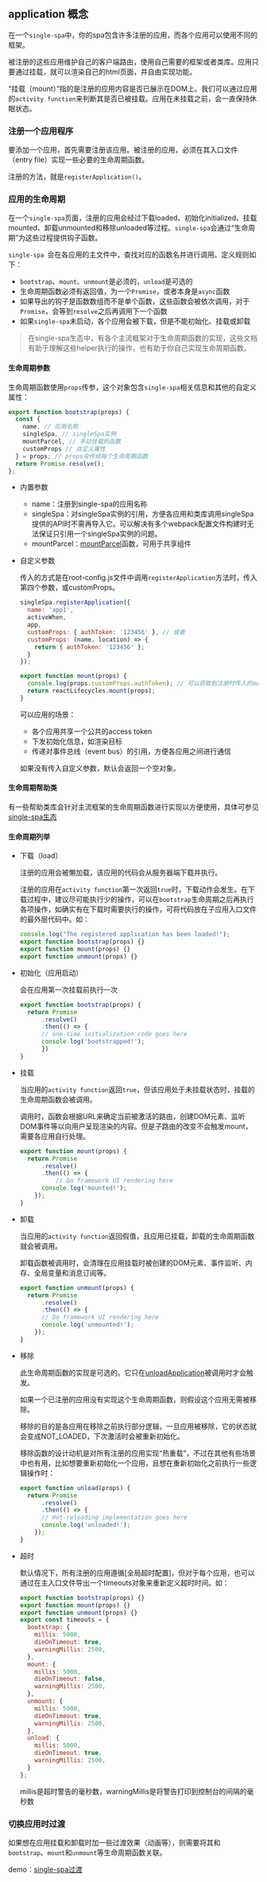 ## application 概念

在一个`single-spa`中，你的spa包含许多注册的应用，而各个应用可以使用不同的框架。

被注册的这些应用维护自己的客户端路由，使用自己需要的框架或者类库。应用只要通过挂载，就可以渲染自己的html页面，并自由实现功能。

“挂载（mount）”指的是注册的应用内容是否已展示在DOM上。我们可以通过应用的`activity function`来判断其是否已被挂载。应用在未挂载之前，会一直保持休眠状态。

### 注册一个应用程序

要添加一个应用，首先需要注册该应用。被注册的应用，必须在其入口文件（entry file）实现一些必要的生命周期函数。

注册的方法，就是`registerApplication()`。

### 应用的生命周期

在一个`single-spa`页面，注册的应用会经过下载loaded、初始化initialized、挂载mounted、卸载unmounted和移除unloaded等过程。`single-spa`会通过“生命周期”为这些过程提供钩子函数。

`single-spa	`会在各应用的主文件中，查找对应的函数名并进行调用。定义规则如下：

* `bootstrap`、`mount`、`unmount`是必须的，`unload`是可选的
* 生命周期函数必须有返回值，为一个`Promise`，或者本身是`async`函数
* 如果导出的钩子是函数数组而不是单个函数，这些函数会被依次调用，对于`Promise`，会等到`resolve`之后再调用下一个函数
* 如果`single-spa`未启动，各个应用会被下载，但是不能初始化、挂载或卸载

> 在single-spa生态中，有各个主流框架对于生命周期函数的实现，这些文档有助于理解这些helper执行的操作，也有助于你自己实现生命周期函数。

#### 生命周期参数

生命周期函数使用`props`传参，这个对象包含`single-spa`相关信息和其他的自定义属性：

```js
export function bootstrap(props) {
  const {
    name, // 应用名称
    singleSpa, // singleSpa实例
    mountParcel, // 手动挂载的函数
    customProps // 自定义属性
  } = props; // props会传给每个生命周期函数
  return Promise.resolve();
};
```

* 内置参数

  * name：注册到single-spa的应用名称
  * singleSpa：对singleSpa实例的引用，方便各应用和类库调用singleSpa提供的API时不需再导入它。可以解决有多个webpack配置文件构建时无法保证只引用一个singleSpa实例的问题。
  * mountParcel：[mountParcel](https://zh-hans.single-spa.js.org/docs/parcels-api/#mountparcel)函数，可用于共享组件

* 自定义参数

  传入的方式是在root-config.js文件中调用`registerApplication`方法时，传入第四个参数，或customProps。

  ```js
  singleSpa.registerApplication({
    name: 'app1',
    activeWhen,
    app,
    customProps: { authToken: '123456' }, // 或者
    customProps: (name, location) => {
      return { authToken: '123456' };
    }
  });
  ```

  ```js
  export function mount(props) {
    console.log(props.customProps.authToken); // 可以获取到注册时传入的authToken参数
    return reactLifecycles.mount(props);
  }
  ```

  可以应用的场景：

  * 各个应用共享一个公共的access token
  * 下发初始化信息，如渲染目标
  * 传递对事件总线（event bus）的引用，方便各应用之间进行通信

  如果没有传入自定义参数，默认会返回一个空对象。

#### 生命周期帮助类

有一些帮助类库会针对主流框架的生命周期函数进行实现以方便使用，具体可参见[single-spa生态](https://zh-hans.single-spa.js.org/docs/ecosystem/)

#### 生命周期列举

* 下载（load）

  注册的应用会被懒加载，该应用的代码会从服务器端下载并执行。

  注册的应用在`activity function`第一次返回`true`时，下载动作会发生。在下载过程中，建议尽可能执行少的操作，可以在`bootstrap`生命周期之后再执行各项操作，如确实有在下载时需要执行的操作，可将代码放在子应用入口文件的最外层代码中。如：

  ```javascript
  console.log("The registered application has been loaded!");
  export function bootstrap(props) {}
  export function mount(props) {}
  export function unmount(props) {}
  ```

* 初始化（应用启动）

  会在应用第一次挂载前执行一次

  ```javascript
  export function bootstrap(props) {
    return Promise
    	.resolve()
    	.then(() => {
      	// one-time initialization code goes here
      	console.log('bootstrapped!');
    	})
  }
  ```

* 挂载

  当应用的`activity function`返回`true`，但该应用处于未挂载状态时，挂载的生命周期函数会被调用。

  调用时，函数会根据URL来确定当前被激活的路由，创建DOM元素、监听DOM事件等以向用户呈现渲染的内容。但是子路由的改变不会触发mount，需要各应用自行处理。

  ```javascript
  export function mount(props) {
    return Promise
    	.resolve()
    	.then(() => {
  			// Do framework UI rendering here
        console.log('mounted!');
      });
  }
  ```

* 卸载

  当应用的`activity function`返回假值，且应用已挂载，卸载的生命周期函数就会被调用。

  卸载函数被调用时，会清理在应用挂载时被创建的DOM元素、事件监听、内存、全局变量和消息订阅等。

  ```javascript
  export function unmount(props) {
    return Promise
    	.resolve()
    	.then(() => {
        // Do framework UI rendering here
        console.log('unmounted!');
      });
  }
  ```

* 移除

  此生命周期函数的实现是可选的。它只在[unloadApplication](https://zh-hans.single-spa.js.org/docs/api/#unloadapplication)被调用时才会触发。

  如果一个已注册的应用没有实现这个生命周期函数，则假设这个应用无需被移除。

  移除的目的是各应用在移除之前执行部分逻辑，一旦应用被移除，它的状态就会变成NOT_LOADED，下次激活时会被重新初始化。

  移除函数的设计动机是对所有注册的应用实现“热重载”，不过在其他有些场景中也有用，比如想要重新初始化一个应用，且想在重新初始化之前执行一些逻辑操作时：

  ```javascript
  export function unload(props) {
    return Promise
    	.resolve()
    	.then(() => {
        // Hot-reloading implementation goes here
        console.log('unloaded!');
      });
  }
  ```

* 超时

  默认情况下，所有注册的应用遵循[全局超时配置]，但对于每个应用，也可以通过在主入口文件导出一个timeouts对象来重新定义超时时间。如：

  ```javascript
  export function bootstrap(props) {}
  export function mount(props) {}
  export function unmount(props) {}
  export const timeouts = {
    bootstrap: {
      millis: 5000,
      dieOnTimeout: true,
      warningMillis: 2500,
    },
    mount: {
      millis: 5000,
      dieOnTimeout: false,
      warningMillis: 2500,
    },
    unmount: {
      millis: 5000,
      dieOnTimeout: true,
      warningMillis: 2500,
    },
    unload: {
      millis: 5000,
      dieOnTimeout: true,
      warningMillis: 2500,
    }
  };
  ```

  millis是超时警告的毫秒数，warningMillis是将警告打印到控制台的间隔的毫秒数

### 切换应用时过渡

如果想在应用挂载和卸载时加一些过渡效果（动画等），则需要将其和`bootstrap`、`mount`和`unmount`等生命周期函数关联。

demo：[single-spa过渡](https://github.com/frehner/singlespa-transitions)

